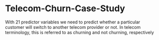 # Telecom-Churn-Case-Study
With 21 predictor variables we need to predict whether a particular customer will switch to another telecom provider or not. In telecom terminology, this is referred to as churning and not churning, respectively
